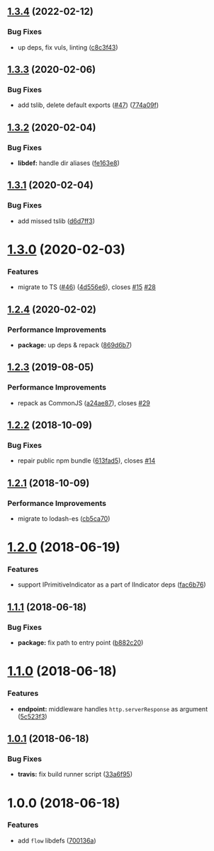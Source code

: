 ## [1.3.4](https://github.com/qiwi/health-indicator/compare/v1.3.3...v1.3.4) (2022-02-12)


### Bug Fixes

* up deps, fix vuls, linting ([c8c3f43](https://github.com/qiwi/health-indicator/commit/c8c3f43d9ee038655126ab052173474c4e960bad))

## [1.3.3](https://github.com/qiwi/health-indicator/compare/v1.3.2...v1.3.3) (2020-02-06)


### Bug Fixes

* add tslib, delete default exports ([#47](https://github.com/qiwi/health-indicator/issues/47)) ([774a09f](https://github.com/qiwi/health-indicator/commit/774a09f58705a777c4f46b654e11bfd3adcf2d04))

## [1.3.2](https://github.com/qiwi/health-indicator/compare/v1.3.1...v1.3.2) (2020-02-04)


### Bug Fixes

* **libdef:** handle dir aliases ([fe163e8](https://github.com/qiwi/health-indicator/commit/fe163e8cdea35c26ca060f3041b0af3cde3e1a8d))

## [1.3.1](https://github.com/qiwi/health-indicator/compare/v1.3.0...v1.3.1) (2020-02-04)


### Bug Fixes

* add missed tslib ([d6d7ff3](https://github.com/qiwi/health-indicator/commit/d6d7ff391930e11dfbb44705270e67a965004bb8))

# [1.3.0](https://github.com/qiwi/health-indicator/compare/v1.2.4...v1.3.0) (2020-02-03)


### Features

* migrate to TS ([#46](https://github.com/qiwi/health-indicator/issues/46)) ([4d556e6](https://github.com/qiwi/health-indicator/commit/4d556e6c35928f2a57fa6cfc57520a9cd01b298a)), closes [#15](https://github.com/qiwi/health-indicator/issues/15) [#28](https://github.com/qiwi/health-indicator/issues/28)

## [1.2.4](https://github.com/qiwi/health-indicator/compare/v1.2.3...v1.2.4) (2020-02-02)


### Performance Improvements

* **package:** up deps & repack ([869d6b7](https://github.com/qiwi/health-indicator/commit/869d6b724c343c3bb8b769f8d1a8f2d7886afe00))

## [1.2.3](https://github.com/qiwi/health-indicator/compare/v1.2.2...v1.2.3) (2019-08-05)


### Performance Improvements

* repack as CommonJS ([a24ae87](https://github.com/qiwi/health-indicator/commit/a24ae87)), closes [#29](https://github.com/qiwi/health-indicator/issues/29)

## [1.2.2](https://github.com/qiwi/health-indicator/compare/v1.2.1...v1.2.2) (2018-10-09)


### Bug Fixes

* repair public npm bundle ([613fad5](https://github.com/qiwi/health-indicator/commit/613fad5)), closes [#14](https://github.com/qiwi/health-indicator/issues/14)

## [1.2.1](https://github.com/qiwi/health-indicator/compare/v1.2.0...v1.2.1) (2018-10-09)


### Performance Improvements

* migrate to lodash-es ([cb5ca70](https://github.com/qiwi/health-indicator/commit/cb5ca70))

# [1.2.0](https://github.com/qiwi/health-indicator/compare/v1.1.1...v1.2.0) (2018-06-19)


### Features

* support IPrimitiveIndicator as a part of IIndicator deps ([fac6b76](https://github.com/qiwi/health-indicator/commit/fac6b76))

## [1.1.1](https://github.com/qiwi/health-indicator/compare/v1.1.0...v1.1.1) (2018-06-18)


### Bug Fixes

* **package:** fix path to entry point ([b882c20](https://github.com/qiwi/health-indicator/commit/b882c20))

# [1.1.0](https://github.com/qiwi/health-indicator/compare/v1.0.1...v1.1.0) (2018-06-18)


### Features

* **endpoint:** middleware handles `http.serverResponse` as argument ([5c523f3](https://github.com/qiwi/health-indicator/commit/5c523f3))

## [1.0.1](https://github.com/qiwi/health-indicator/compare/v1.0.0...v1.0.1) (2018-06-18)


### Bug Fixes

* **travis:** fix build runner script ([33a6f95](https://github.com/qiwi/health-indicator/commit/33a6f95))

# 1.0.0 (2018-06-18)


### Features

* add `flow` libdefs ([700136a](https://github.com/qiwi/health-indicator/commit/700136a))
